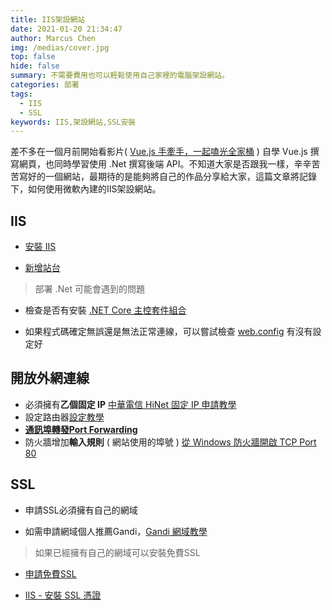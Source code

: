 ```yaml
---
title: IIS架設網站
date: 2021-01-20 21:34:47
author: Marcus Chen
img: /medias/cover.jpg
top: false
hide: false
summary: 不需要費用也可以輕鬆使用自己家裡的電腦架設網站。
categories: 部署
tags:
  - IIS
  - SSL
keywords: IIS,架設網站,SSL安裝
---
```


差不多在一個月前開始看影片( [Vue.js 手牽手，一起嗑光全家桶](https://youtube.com/playlist?list=PLEfh-m_KG4dYor8h4Hi2lqKJ0xqNTFh16) ) 自學 Vue.js 撰寫網頁，也同時學習使用 .Net 撰寫後端 API。不知道大家是否跟我一樣，辛辛苦苦寫好的一個網站，最期待的是能夠將自己的作品分享給大家，這篇文章將記錄下，如何使用微軟內建的IIS架設網站。

IIS
---
- [安裝 IIS](https://melayogu.pixnet.net/blog/post/132694142-%5Biis%5D-win10-%E5%AE%89%E8%A3%9Diis)

- [新增站台](https://www.webdesigns.com.tw/IIS-new-website.asp )

> 部署 .Net 可能會遇到的問題
- 檢查是否有安裝 [.NET Core 主控套件組合](https://docs.microsoft.com/zh-tw/aspnet/core/host-and-deploy/iis/hosting-bundle?view=aspnetcore-6.0)

- 如果程式碼確定無誤還是無法正常連線，可以嘗試檢查 [web.config](https://docs.microsoft.com/zh-tw/aspnet/core/host-and-deploy/iis/web-config?view=aspnetcore-6.0) 有沒有設定好


開放外網連線
---

-   必須擁有**乙個固定 IP** [中華電信 HiNet 固定 IP 申請教學](https://free.com.tw/hinet-static-ip/)
-   設定路由器[設定教學](https://totolink.tw/faq/5009)
-   **[通訊埠轉發Port Forwarding](https://wiki.mcneel.com/zh-tw/zoo/window7firewall)**
-   防火牆增加**輸入規則** ( 網站使用的埠號 ) [從 Windows 防火牆開啟 TCP Port 80](https://wiki.mcneel.com/zh-tw/zoo/window7firewall)

SSL
---

- 申請SSL必須擁有自己的網域

- 如需申請網域個人推薦Gandi，[Gandi 網域教學](https://frankknow.com/gandi-tutorial/)

> 如果已經擁有自己的網域可以安裝免費SSL

- [申請免費SSL](https://blog.johnwu.cc/article/ssl-for-free.html)

- [IIS - 安裝 SSL 憑證](https://blog.johnwu.cc/article/iis-install-ssl-certificate.html)
